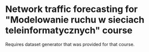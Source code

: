 # Network traffic forecasting for "Modelowanie ruchu w sieciach teleinformatycznych" course
Requires dataset generator that was provided for that course. 
